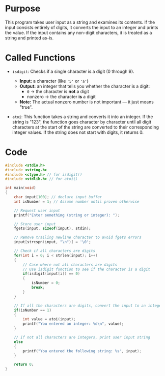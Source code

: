 # Purpose
This program takes user input as a string and examines its contents. If the input consists entirely of digits, it converts the input to an integer and prints the value. If the input contains any non-digit characters, it is treated as a string and printed as-is.

# Called Functions

- `isdigit`: Checks if a single character is a digit (0 through 9).  
  - **Input:** a character (like `'5'` or `'a'`)  
  - **Output:** an integer that tells you whether the character is a digit:  
    - `0` → the character is **not** a digit  
    - nonzero → the character **is** a digit  
  - **Note:** The actual nonzero number is not important — it just means "true".

- `atoi`: This function takes a string and converts it into an integer. If the string is "123", the function goes character by character until all digit characters at the start of the string are converted to their corresponding integer values. If the string does not start with digits, it returns 0.

# Code
```c
#include <stdio.h>
#include <string.h>
#include <ctype.h> // for isdigit()
#include <stdlib.h> // for atoi()

int main(void)
{
    char input[100]; // declare input buffer
    int isNumber = 1; // Assume number until proven otherwise

    // Request user input
    printf("Enter something (string or integer): ");

    // Store user input
    fgets(input, sizeof(input), stdin);

    // Remove trailing newline character to avoid fgets errors
    input[strcspn(input, "\n")] = '\0';

    // Check if all characters are digits
    for(int i = 0; i < strlen(input); i++)
    {
        // Case where not all characters are digits
        // Use isdigit function to see if the character is a digit
        if(isdigit(input[i]) == 0)
        {
            isNumber = 0;
            break;
        }
    }

    // If all the characters are digits, convert the input to an integer
    if(isNumber == 1)
    {
        int value = atoi(input);
        printf("You entered an integer: %d\n", value);
    }

    // If not all characters are integers, print user input string
    else
    {
        printf("You entered the following string: %s", input);
    }

    return 0;
}
```
